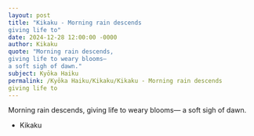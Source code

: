```yaml
---
layout: post
title: "Kikaku - Morning rain descends
giving life to"
date: 2024-12-28 12:00:00 -0000
author: Kikaku
quote: "Morning rain descends,
giving life to weary blooms—
a soft sigh of dawn."
subject: Kyōka Haiku
permalink: /Kyōka Haiku/Kikaku/Kikaku - Morning rain descends
giving life to
---
```


Morning rain descends,
giving life to weary blooms—
a soft sigh of dawn.

- Kikaku
